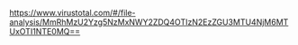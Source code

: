 https://www.virustotal.com/#/file-analysis/MmRhMzU2Yzg5NzMxNWY2ZDQ4OTIzN2EzZGU3MTU4NjM6MTUxOTI1NTE0MQ==

